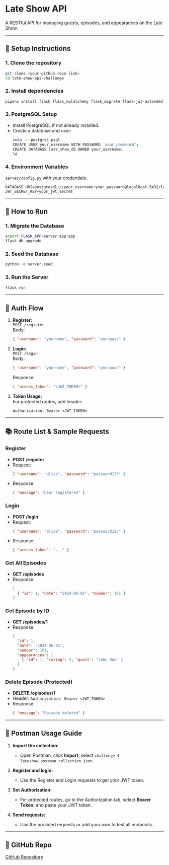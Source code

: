 # Late Show API

A RESTful API for managing guests, episodes, and appearances on the Late Show.

---

## 🚀 Setup Instructions

### 1. **Clone the repository**
```bash
git clone <your-github-repo-link>
cd late-show-api-challenge
```

### 2. **Install dependencies**
```bash
pipenv install flask flask_sqlalchemy flask_migrate flask-jwt-extended psycopg2-binary pipenv shell
```

### 3. **PostgreSQL Setup**
- Install PostgreSQL if not already installed.
- Create a database and user:
  ```bash
  sudo -u postgres psql
  CREATE USER your_username WITH PASSWORD 'your_password';
  CREATE DATABASE late_show_db OWNER your_username;
  \q
  ```

### 4. **Environment Variables**
`server/config.py` with your credentials.

```
DATABASE_URI=postgresql://your_username:your_password@localhost:5432/late_show_db
JWT_SECRET_KEY=your_jwt_secret
```
---

## 🏃 How to Run

### 1. **Migrate the Database**
```bash
export FLASK_APP=server.app:app
flask db upgrade
```

### 2. **Seed the Database**
```bash
python -m server.seed
```

### 3. **Run the Server**
```bash
flask run
```

---

## 🔐 Auth Flow

1. **Register:**  
   `POST /register`  
   Body:
   ```json
   { "username": "yourname", "password": "yourpass" }
   ```

2. **Login:**  
   `POST /login`  
   Body:
   ```json
   { "username": "yourname", "password": "yourpass" }
   ```
   Response:
   ```json
   { "access_token": "<JWT_TOKEN>" }
   ```

3. **Token Usage:**  
   For protected routes, add header:  
   ```
   Authorization: Bearer <JWT_TOKEN>
   ```

---

## 📚 Route List & Sample Requests

### Register
- **POST /register**
- Request:
  ```json
  { "username": "alice", "password": "password123" }
  ```
- Response:
  ```json
  { "message": "User registered" }
  ```

### Login
- **POST /login**
- Request:
  ```json
  { "username": "alice", "password": "password123" }
  ```
- Response:
  ```json
  { "access_token": "..." }
  ```

### Get All Episodes
- **GET /episodes**
- Response:
  ```json
  [
    { "id": 1, "date": "2024-06-01", "number": 101 }
  ]
  ```

### Get Episode by ID
- **GET /episodes/1**
- Response:
  ```json
  {
    "id": 1,
    "date": "2024-06-01",
    "number": 101,
    "appearances": [
      { "id": 1, "rating": 5, "guest": "John Doe" }
    ]
  }
  ```

### Delete Episode (Protected)
- **DELETE /episodes/1**
- Header: `Authorization: Bearer <JWT_TOKEN>`
- Response:
  ```json
  { "message": "Episode deleted" }
  ```

---

## 🧪 Postman Usage Guide

1. **Import the collection:**  
   - Open Postman, click **Import**, select `challenge-4-lateshow.postman_collection.json`.

2. **Register and login:**  
   - Use the Register and Login requests to get your JWT token.

3. **Set Authorization:**  
   - For protected routes, go to the Authorization tab, select **Bearer Token**, and paste your JWT token.

4. **Send requests:**  
   - Use the provided requests or add your own to test all endpoints.

---

## 🔗 GitHub Repo

[GitHub Repository](<https://github.com/Davidkiki1/late-show-api-challenge>)
